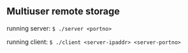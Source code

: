 ## Multiuser remote storage

running server: `$ ./server <portno>`

running client: `$ ./client <server-ipaddr> <server-portno>`
